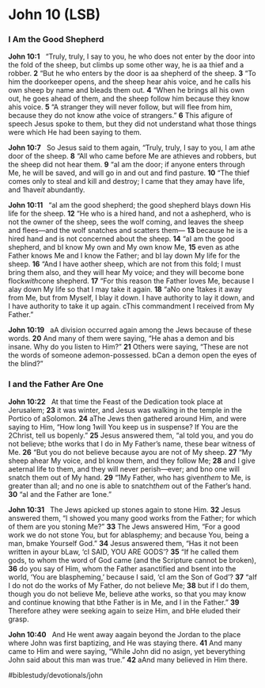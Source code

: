 # John 10 (LSB)
### I Am the Good Shepherd
**John 10:1**   “Truly, truly, I say to you, he who does not enter by the door into the fold of the sheep, but climbs up some other way, he is aa thief and a robber. **2** “But he who enters by the door is aa shepherd of the sheep. **3** “To him the doorkeeper opens, and the sheep hear ahis voice, and he calls his own sheep by name and bleads them out. **4** “When he brings all his own out, he goes ahead of them, and the sheep follow him because they know ahis voice. **5** “A stranger they will never follow, but will flee from him, because they do not know athe voice of strangers.” **6** This afigure of speech Jesus spoke to them, but they did not understand what those things were which He had been saying to them.

**John 10:7**   So Jesus said to them again, “Truly, truly, I say to you, I am athe door of the sheep. **8** “All who came before Me are athieves and robbers, but the sheep did not hear them. **9** “aI am the door; if anyone enters through Me, he will be saved, and will go in and out and find pasture. **10** “The thief comes only to steal and kill and destroy; I came that they amay have life, and 1have*it* abundantly.

**John 10:11**   “aI am the good shepherd; the good shepherd blays down His life for the sheep. **12** “He who is a hired hand, and not a ashepherd, who is not the owner of the sheep, sees the wolf coming, and leaves the sheep and flees—and the wolf snatches and scatters them— **13** because he is a hired hand and is not concerned about the sheep. **14** “aI am the good shepherd, and bI know My own and My own know Me, **15** even as athe Father knows Me and I know the Father; and bI lay down My life for the sheep. **16** “And I have aother sheep, which are not from this fold; I must bring them also, and they will hear My voice; and they will become bone flock*with*cone shepherd. **17** “For this reason the Father loves Me, because I alay down My life so that I may take it again. **18** “aNo one 1takes it away from Me, but from Myself, I blay it down. I have authority to lay it down, and I have authority to take it up again. cThis commandment I received from My Father.”

**John 10:19**   aA division occurred again among the Jews because of these words. **20** And many of them were saying, “He ahas a demon and bis insane. Why do you listen to Him?” **21** Others were saying, “These are not the words of someone ademon-possessed. bCan a demon open the eyes of the blind?”

### I and the Father Are One
**John 10:22**   At that time the Feast of the Dedication took place at Jerusalem; **23** it was winter, and Jesus was walking in the temple in the Portico of aSolomon. **24** aThe Jews then gathered around Him, and were saying to Him, “How long 1will You keep us in suspense? If You are the 2Christ, tell us bopenly.” **25** Jesus answered them, “aI told you, and you do not believe; bthe works that I do in My Father’s name, these bear witness of Me. **26** “But you do not believe because ayou are not of My sheep. **27** “My sheep ahear My voice, and bI know them, and they follow Me; **28** and I give aeternal life to them, and they will never perish—ever; and bno one will snatch them out of My hand. **29** “1My Father, who has given*them* to Me, is greater than all; and no one is able to snatch*them* out of the Father’s hand. **30** “aI and the Father are 1one.”

**John 10:31**   The Jews apicked up stones again to stone Him. **32** Jesus answered them, “I showed you many good works from the Father; for which of them are you stoning Me?” **33** The Jews answered Him, “For a good work we do not stone You, but for ablasphemy; and because You, being a man, bmake Yourself God.” **34** Jesus answered them, “Has it not been written in ayour bLaw, ‘cI SAID, YOU ARE GODS’? **35** “If he called them gods, to whom the word of God came (and the Scripture cannot be broken), **36** do you say of Him, whom the Father asanctified and bsent into the world, ‘You are blaspheming,’ because I said, ‘cI am the Son of God’? **37** “aIf I do not do the works of My Father, do not believe Me; **38** but if I do them, though you do not believe Me, believe athe works, so that you may know and continue knowing that bthe Father is in Me, and I in the Father.” **39** Therefore athey were seeking again to seize Him, and bHe eluded their grasp.

**John 10:40**   And He went away aagain beyond the Jordan to the place where John was first baptizing, and He was staying there. **41** And many came to Him and were saying, “While John did no asign, yet beverything John said about this man was true.” **42** aAnd many believed in Him there.

#biblestudy/devotionals/john